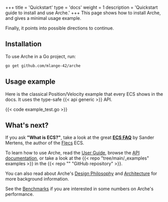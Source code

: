 +++
title = 'Quickstart'
type = 'docs'
weight = 1
description = 'Quickstart guide to install and use Arche.'
+++
This page shows how to install Arche, and gives a minimal usage example.

Finally, it points into possible directions to continue.

## Installation

To use Arche in a Go project, run:

```bash
go get github.com/mlange-42/arche
```

## Usage example

Here is the classical Position/Velocity example that every ECS shows in the docs.
It uses the type-safe  {{< api generic >}} API.

{{< code example_test.go >}}

## What's next?

If you ask **"What is ECS?"**, take a look at the great [**ECS FAQ**](https://github.com/SanderMertens/ecs-faq) by Sander Mertens, the author of the [Flecs](http://flecs.dev) ECS.

To learn how to use Arche, read the [User Guide](../guide),
browse the [API documentation](https://pkg.go.dev/github.com/mlange-42/arche),
or take a look at the {{< repo "tree/main/_examples" examples >}} in the {{< repo "" "GitHub repository" >}}.

You can also read about Arche's [Design Philosophy](../background/design)
and [Architecture](../background/architecture) for more background information.

See the [Benchmarks](../background/benchmarks) if you are interested in some numbers on Arche's performance.
